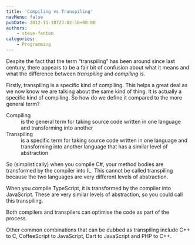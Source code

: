 ```yaml
---
title: 'Compiling vs Transpiling'
navMenu: false
pubDate: 2012-11-18T23:02:16+00:00
authors:
    - steve-fenton
categories:
    - Programming
---
```


Despite the fact that the term “transpiling” has been around since last century, there appears to be a fair bit of confusion about what it means and what the difference between *transpiling* and *compiling* is.

Firstly, transpiling is a specific kind of compiling. This helps a great deal as we now know we are talking about the same kind of thing. It is actually a specific kind of compiling. So how do we define it compared to the more general term?

<dl><dt>Compiling</dt><dd>is the general term for taking source code written in one language and transforming into another</dd><dt>Transpiling</dt><dd>is a specific term for taking source code written in one language and transforming into another language that has a similar level of abstraction</dd></dl>

So (simplistically) when you compile C#, your method bodies are transformed by the compiler into IL. This cannot be called transpiling because the two languages are very different levels of abstraction.

When you compile TypeScript, it is transformed by the compiler into JavaScript. These are very similar levels of abstraction, so you could call this transpiling.

Both compilers and transpilers can optimise the code as part of the process.

Other common combinations that can be dubbed as transpiling include C++ to C, CoffeeScript to JavaScript, Dart to JavaScript and PHP to C++.